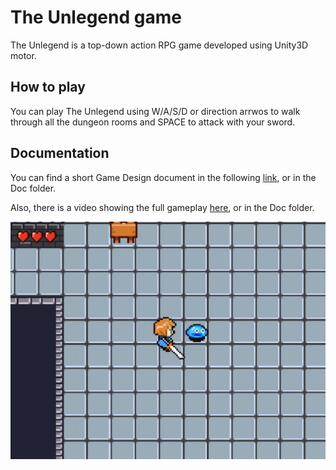 # The Unlegend game
The Unlegend is a top-down action RPG game developed using Unity3D motor.
## How to play
You can play The Unlegend using W/A/S/D or direction arrwos to walk through all the dungeon rooms and SPACE to attack with your sword. 


## Documentation
You can find a short Game Design document in the following [link](https://gitlab.com/oriolbv/pra_oriol.burgaya/-/blob/master/Doc/TheUnlegend_0.1.0.pdf), or in the Doc folder.

Also, there is a video showing the full gameplay [here](https://gitlab.com/oriolbv/pra_oriol.burgaya/-/blob/master/Doc/the_unlegend_demo.mkv), or in the Doc folder.

![Alt text](Doc/screenshot.png?raw=true "In game screenshot")
